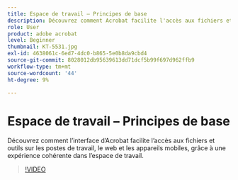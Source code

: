 ```yaml
---
title: Espace de travail – Principes de base
description: Découvrez comment Acrobat facilite l'accès aux fichiers et outils sur les ordinateurs, le web et les appareils mobiles
role: User
product: adobe acrobat
level: Beginner
thumbnail: KT-5531.jpg
exl-id: 4638061c-6ed7-4dc0-b865-5e0b8da9cbd4
source-git-commit: 8028012db95639613dd71dcf5b99f697d962ffb9
workflow-type: tm+mt
source-wordcount: '44'
ht-degree: 9%

---
```


# Espace de travail – Principes de base

Découvrez comment l’interface d’Acrobat facilite l’accès aux fichiers et outils sur les postes de travail, le web et les appareils mobiles, grâce à une expérience cohérente dans l’espace de travail.

>[!VIDEO](https://video.tv.adobe.com/v/337971?hidetitle=true)
